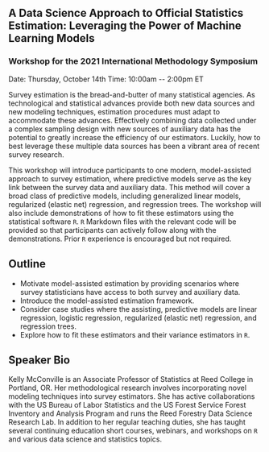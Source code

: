 ## A Data Science Approach to Official Statistics Estimation: Leveraging the Power of Machine Learning Models
### Workshop for the 2021 International Methodology Symposium

Date: Thursday, October 14th
Time: 10:00am -- 2:00pm ET


Survey estimation is the bread-and-butter of many statistical agencies. As technological and statistical advances provide both new data sources and new modeling techniques, estimation procedures must adapt to accommodate these advances. Effectively combining data collected under a complex sampling design with new sources of auxiliary data has the potential to greatly increase the efficiency of our estimators.  Luckily, how to best leverage these multiple data sources has been a vibrant area of recent survey research.


This workshop will introduce participants to one modern, model-assisted approach to survey estimation, where predictive models serve as the key link between the survey data and auxiliary data.  This method will cover a broad class of predictive models, including generalized linear models, regularized (elastic net) regression, and regression trees.  The workshop will also include demonstrations of how to fit these estimators using the statistical software `R`.  `R` Markdown files with the relevant code will be provided so that participants can actively follow along with the demonstrations. Prior `R` experience is encouraged but not required.  

## Outline

* Motivate model-assisted estimation by providing scenarios where survey statisticians have access to both survey and auxiliary data.
* Introduce the model-assisted estimation framework.
* Consider case studies where the assisting, predictive models are linear regression, logistic regression, regularized (elastic net) regression, and regression trees.
* Explore how to fit these estimators and their variance estimators in `R`.


## Speaker Bio

Kelly McConville is an Associate Professor of Statistics at Reed College in Portland, OR.  Her methodological research involves incorporating novel modeling techniques into survey estimators.  She has active collaborations with the US Bureau of Labor Statistics and the US Forest Service Forest Inventory and Analysis Program and runs the Reed Forestry Data Science Research Lab.  In addition to her regular teaching duties, she has taught several continuing education short courses, webinars, and workshops on `R` and various data science and statistics topics.  


